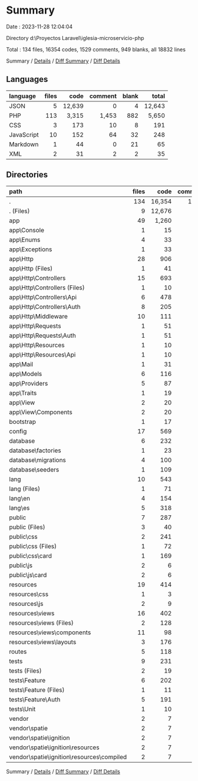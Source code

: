 # Summary

Date : 2023-11-28 12:04:04

Directory d:\\Proyectos Laravel\\iglesia-microservicio-php

Total : 134 files,  16354 codes, 1529 comments, 949 blanks, all 18832 lines

Summary / [Details](details.md) / [Diff Summary](diff.md) / [Diff Details](diff-details.md)

## Languages
| language | files | code | comment | blank | total |
| :--- | ---: | ---: | ---: | ---: | ---: |
| JSON | 5 | 12,639 | 0 | 4 | 12,643 |
| PHP | 113 | 3,315 | 1,453 | 882 | 5,650 |
| CSS | 3 | 173 | 10 | 8 | 191 |
| JavaScript | 10 | 152 | 64 | 32 | 248 |
| Markdown | 1 | 44 | 0 | 21 | 65 |
| XML | 2 | 31 | 2 | 2 | 35 |

## Directories
| path | files | code | comment | blank | total |
| :--- | ---: | ---: | ---: | ---: | ---: |
| . | 134 | 16,354 | 1,529 | 949 | 18,832 |
| . (Files) | 9 | 12,676 | 4 | 33 | 12,713 |
| app | 49 | 1,260 | 464 | 335 | 2,059 |
| app\\Console | 1 | 15 | 12 | 6 | 33 |
| app\\Enums | 4 | 33 | 20 | 16 | 69 |
| app\\Exceptions | 1 | 33 | 29 | 8 | 70 |
| app\\Http | 28 | 906 | 255 | 220 | 1,381 |
| app\\Http (Files) | 1 | 41 | 21 | 7 | 69 |
| app\\Http\\Controllers | 15 | 693 | 129 | 152 | 974 |
| app\\Http\\Controllers (Files) | 1 | 10 | 0 | 4 | 14 |
| app\\Http\\Controllers\\Api | 6 | 478 | 34 | 91 | 603 |
| app\\Http\\Controllers\\Auth | 8 | 205 | 95 | 57 | 357 |
| app\\Http\\Middleware | 10 | 111 | 70 | 43 | 224 |
| app\\Http\\Requests | 1 | 51 | 29 | 14 | 94 |
| app\\Http\\Requests\\Auth | 1 | 51 | 29 | 14 | 94 |
| app\\Http\\Resources | 1 | 10 | 6 | 4 | 20 |
| app\\Http\\Resources\\Api | 1 | 10 | 6 | 4 | 20 |
| app\\Mail | 1 | 31 | 21 | 8 | 60 |
| app\\Models | 6 | 116 | 39 | 35 | 190 |
| app\\Providers | 5 | 87 | 62 | 30 | 179 |
| app\\Traits | 1 | 19 | 16 | 4 | 39 |
| app\\View | 2 | 20 | 10 | 8 | 38 |
| app\\View\\Components | 2 | 20 | 10 | 8 | 38 |
| bootstrap | 1 | 17 | 30 | 9 | 56 |
| config | 17 | 569 | 747 | 247 | 1,563 |
| database | 6 | 232 | 64 | 40 | 336 |
| database\\factories | 1 | 23 | 13 | 5 | 41 |
| database\\migrations | 4 | 100 | 40 | 16 | 156 |
| database\\seeders | 1 | 109 | 11 | 19 | 139 |
| lang | 10 | 543 | 60 | 39 | 642 |
| lang (Files) | 1 | 71 | 0 | 0 | 71 |
| lang\\en | 4 | 154 | 60 | 24 | 238 |
| lang\\es | 5 | 318 | 0 | 15 | 333 |
| public | 7 | 287 | 78 | 32 | 397 |
| public (Files) | 3 | 40 | 38 | 14 | 92 |
| public\\css | 2 | 241 | 12 | 18 | 271 |
| public\\css (Files) | 1 | 72 | 4 | 11 | 87 |
| public\\css\\card | 1 | 169 | 8 | 7 | 184 |
| public\\js | 2 | 6 | 28 | 0 | 34 |
| public\\js\\card | 2 | 6 | 28 | 0 | 34 |
| resources | 19 | 414 | 22 | 85 | 521 |
| resources\\css | 1 | 3 | 0 | 1 | 4 |
| resources\\js | 2 | 9 | 22 | 12 | 43 |
| resources\\views | 16 | 402 | 0 | 72 | 474 |
| resources\\views (Files) | 2 | 128 | 0 | 22 | 150 |
| resources\\views\\components | 11 | 98 | 0 | 26 | 124 |
| resources\\views\\layouts | 3 | 176 | 0 | 24 | 200 |
| routes | 5 | 118 | 42 | 38 | 198 |
| tests | 9 | 231 | 16 | 90 | 337 |
| tests (Files) | 2 | 19 | 5 | 10 | 34 |
| tests\\Feature | 6 | 202 | 6 | 76 | 284 |
| tests\\Feature (Files) | 1 | 11 | 6 | 5 | 22 |
| tests\\Feature\\Auth | 5 | 191 | 0 | 71 | 262 |
| tests\\Unit | 1 | 10 | 5 | 4 | 19 |
| vendor | 2 | 7 | 2 | 1 | 10 |
| vendor\\spatie | 2 | 7 | 2 | 1 | 10 |
| vendor\\spatie\\ignition | 2 | 7 | 2 | 1 | 10 |
| vendor\\spatie\\ignition\\resources | 2 | 7 | 2 | 1 | 10 |
| vendor\\spatie\\ignition\\resources\\compiled | 2 | 7 | 2 | 1 | 10 |

Summary / [Details](details.md) / [Diff Summary](diff.md) / [Diff Details](diff-details.md)